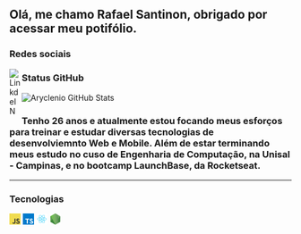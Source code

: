 ## Olá, me chamo Rafael Santinon, obrigado por acessar meu potifólio.


### Redes sociais

<a target="_blank" href="https://www.linkedin.com/in/rafael-santinon/">
  <img align="left" alt="LinkdeIN" width="22px" src="https://cdn.jsdelivr.net/npm/simple-icons@v3/icons/linkedin.svg" />
</a>

### Status GitHub

![Aryclenio GitHub Stats](https://github-readme-stats.vercel.app/api?username=RafaelSantinon&show_icons=true)

### Tenho 26 anos e atualmente estou focando meus esforços para treinar e estudar diversas tecnologias de desenvolviemnto Web e Mobile. Além de estar terminando meus estudo no cuso de Engenharia de Computação, na Unisal - Campinas, e no bootcamp LaunchBase, da Rocketseat.

---

### Tecnologias

<code><img height="20" src="https://raw.githubusercontent.com/github/explore/80688e429a7d4ef2fca1e82350fe8e3517d3494d/topics/javascript/javascript.png"></code>
<code><img height="20" src="https://raw.githubusercontent.com/github/explore/80688e429a7d4ef2fca1e82350fe8e3517d3494d/topics/typescript/typescript.png"></code>
<code><img height="20" src="https://raw.githubusercontent.com/github/explore/80688e429a7d4ef2fca1e82350fe8e3517d3494d/topics/react/react.png"></code>
<code><img height="20" src="https://raw.githubusercontent.com/github/explore/80688e429a7d4ef2fca1e82350fe8e3517d3494d/topics/nodejs/nodejs.png"></code>

<!--
**RafaelSantinon/RafaelSantinon** is a ✨ _special_ ✨ repository because its `README.md` (this file) appears on your GitHub profile.

Here are some ideas to get you started:

- 🔭 I’m currently working on ...
- 🌱 I’m currently learning ...
- 👯 I’m looking to collaborate on ...
- 🤔 I’m looking for help with ...
- 💬 Ask me about ...
- 📫 How to reach me: ...
- 😄 Pronouns: ...
- ⚡ Fun fact: ...
-->
